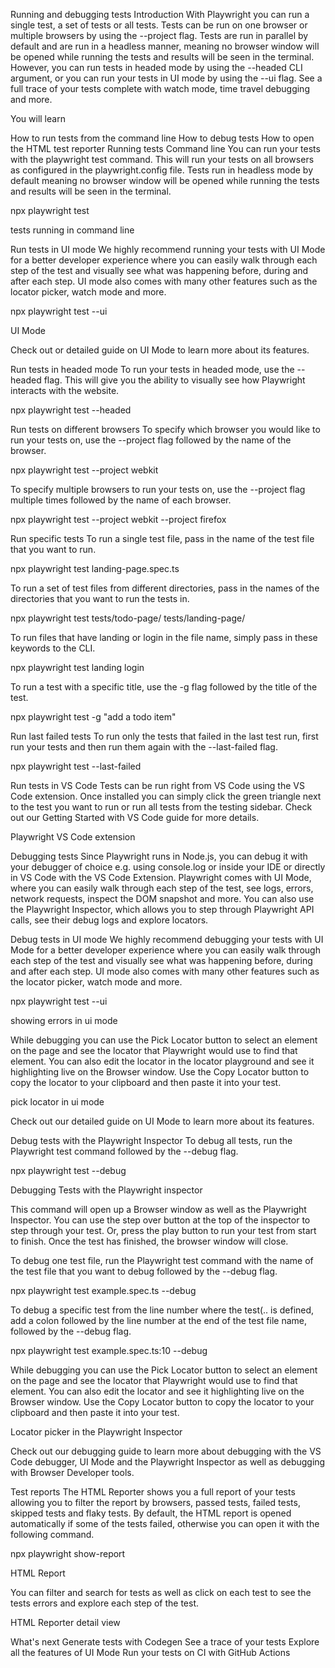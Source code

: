 Running and debugging tests
Introduction
With Playwright you can run a single test, a set of tests or all tests. Tests can be run on one browser or multiple browsers by using the --project flag. Tests are run in parallel by default and are run in a headless manner, meaning no browser window will be opened while running the tests and results will be seen in the terminal. However, you can run tests in headed mode by using the --headed CLI argument, or you can run your tests in UI mode by using the --ui flag. See a full trace of your tests complete with watch mode, time travel debugging and more.

You will learn

How to run tests from the command line
How to debug tests
How to open the HTML test reporter
Running tests
Command line
You can run your tests with the playwright test command. This will run your tests on all browsers as configured in the playwright.config file. Tests run in headless mode by default meaning no browser window will be opened while running the tests and results will be seen in the terminal.

npx playwright test

tests running in command line

Run tests in UI mode
We highly recommend running your tests with UI Mode for a better developer experience where you can easily walk through each step of the test and visually see what was happening before, during and after each step. UI mode also comes with many other features such as the locator picker, watch mode and more.

npx playwright test --ui

UI Mode

Check out or detailed guide on UI Mode to learn more about its features.

Run tests in headed mode
To run your tests in headed mode, use the --headed flag. This will give you the ability to visually see how Playwright interacts with the website.

npx playwright test --headed

Run tests on different browsers
To specify which browser you would like to run your tests on, use the --project flag followed by the name of the browser.

npx playwright test --project webkit

To specify multiple browsers to run your tests on, use the --project flag multiple times followed by the name of each browser.

npx playwright test --project webkit --project firefox

Run specific tests
To run a single test file, pass in the name of the test file that you want to run.

npx playwright test landing-page.spec.ts

To run a set of test files from different directories, pass in the names of the directories that you want to run the tests in.

npx playwright test tests/todo-page/ tests/landing-page/

To run files that have landing or login in the file name, simply pass in these keywords to the CLI.

npx playwright test landing login

To run a test with a specific title, use the -g flag followed by the title of the test.

npx playwright test -g "add a todo item"

Run last failed tests
To run only the tests that failed in the last test run, first run your tests and then run them again with the --last-failed flag.

npx playwright test --last-failed

Run tests in VS Code
Tests can be run right from VS Code using the VS Code extension. Once installed you can simply click the green triangle next to the test you want to run or run all tests from the testing sidebar. Check out our Getting Started with VS Code guide for more details.

Playwright VS Code extension

Debugging tests
Since Playwright runs in Node.js, you can debug it with your debugger of choice e.g. using console.log or inside your IDE or directly in VS Code with the VS Code Extension. Playwright comes with UI Mode, where you can easily walk through each step of the test, see logs, errors, network requests, inspect the DOM snapshot and more. You can also use the Playwright Inspector, which allows you to step through Playwright API calls, see their debug logs and explore locators.

Debug tests in UI mode
We highly recommend debugging your tests with UI Mode for a better developer experience where you can easily walk through each step of the test and visually see what was happening before, during and after each step. UI mode also comes with many other features such as the locator picker, watch mode and more.

npx playwright test --ui

showing errors in ui mode

While debugging you can use the Pick Locator button to select an element on the page and see the locator that Playwright would use to find that element. You can also edit the locator in the locator playground and see it highlighting live on the Browser window. Use the Copy Locator button to copy the locator to your clipboard and then paste it into your test.

pick locator in ui mode

Check out our detailed guide on UI Mode to learn more about its features.

Debug tests with the Playwright Inspector
To debug all tests, run the Playwright test command followed by the --debug flag.

npx playwright test --debug

Debugging Tests with the Playwright inspector

This command will open up a Browser window as well as the Playwright Inspector. You can use the step over button at the top of the inspector to step through your test. Or, press the play button to run your test from start to finish. Once the test has finished, the browser window will close.

To debug one test file, run the Playwright test command with the name of the test file that you want to debug followed by the --debug flag.

npx playwright test example.spec.ts --debug

To debug a specific test from the line number where the test(.. is defined, add a colon followed by the line number at the end of the test file name, followed by the --debug flag.

npx playwright test example.spec.ts:10 --debug

While debugging you can use the Pick Locator button to select an element on the page and see the locator that Playwright would use to find that element. You can also edit the locator and see it highlighting live on the Browser window. Use the Copy Locator button to copy the locator to your clipboard and then paste it into your test.

Locator picker in the Playwright Inspector

Check out our debugging guide to learn more about debugging with the VS Code debugger, UI Mode and the Playwright Inspector as well as debugging with Browser Developer tools.

Test reports
The HTML Reporter shows you a full report of your tests allowing you to filter the report by browsers, passed tests, failed tests, skipped tests and flaky tests. By default, the HTML report is opened automatically if some of the tests failed, otherwise you can open it with the following command.

npx playwright show-report

HTML Report

You can filter and search for tests as well as click on each test to see the tests errors and explore each step of the test.

HTML Reporter detail view

What's next
Generate tests with Codegen
See a trace of your tests
Explore all the features of UI Mode
Run your tests on CI with GitHub Actions
